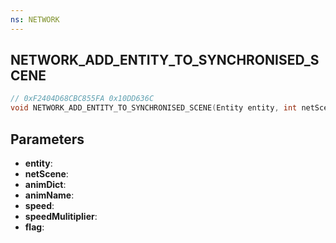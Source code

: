 ```yaml
---
ns: NETWORK
---
```

## NETWORK_ADD_ENTITY_TO_SYNCHRONISED_SCENE

```c
// 0xF2404D68CBC855FA 0x10DD636C
void NETWORK_ADD_ENTITY_TO_SYNCHRONISED_SCENE(Entity entity, int netScene, char* animDict, char* animName, float speed, float speedMulitiplier, int flag);
```


## Parameters
* **entity**: 
* **netScene**: 
* **animDict**: 
* **animName**: 
* **speed**: 
* **speedMulitiplier**: 
* **flag**: 

